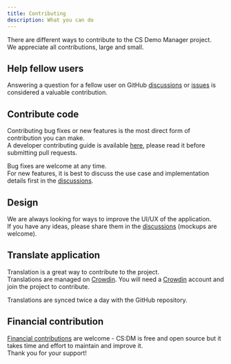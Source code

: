 ```yaml
---
title: Contributing
description: What you can do
---
```


There are different ways to contribute to the CS Demo Manager project.  
We appreciate all contributions, large and small.

## Help fellow users

Answering a question for a fellow user on GitHub [discussions](https://github.com/akiver/cs-demo-manager/discussions) or [issues](https://github.com/akiver/cs-demo-manager/issues) is considered a valuable contribution.

## Contribute code

Contributing bug fixes or new features is the most direct form of contribution you can make.  
A developer contributing guide is available [here](/docs/development/architecture), please read it before submitting pull requests.

Bug fixes are welcome at any time.  
For new features, it is best to discuss the use case and implementation details first in the [discussions](https://github.com/akiver/cs-demo-manager/discussions).

## Design

We are always looking for ways to improve the UI/UX of the application.  
If you have any ideas, please share them in the [discussions](https://github.com/akiver/cs-demo-manager/discussions) (mockups are welcome).

## Translate application

Translation is a great way to contribute to the project.  
Translations are managed on [Crowdin](https://crowdin.com/project/cs-demo-manager). You will need a [Crowdin](https://crowdin.com) account and join the project to contribute.

Translations are synced twice a day with the GitHub repository.

## Financial contribution

[Financial contributions](https://cs-demo-manager.com/download/#donate) are welcome - CS:DM is free and open source but it takes time and effort to maintain and improve it.  
Thank you for your support!
